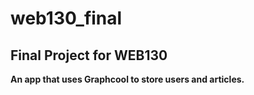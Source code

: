 # web130_final

## Final Project for WEB130

**An app that uses Graphcool to store users and articles.**
